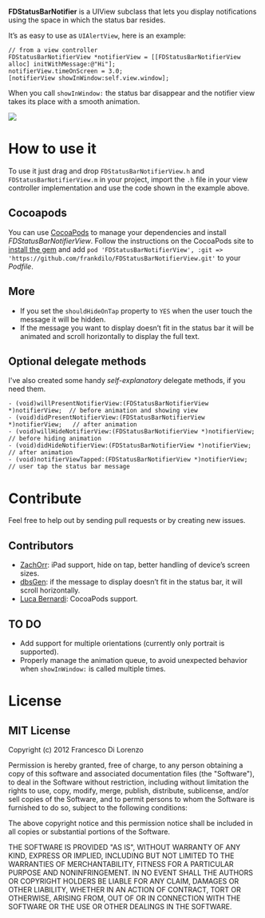 **FDStatusBarNotifier** is a UIView subclass that lets you display notifications using the space in which the status bar resides.

It’s as easy to use as `UIAlertView`, here is an example:

	// from a view controller
	FDStatusBarNotifierView *notifierView = [[FDStatusBarNotifierView alloc] initWithMessage:@"Hi"];
	notifierView.timeOnScreen = 3.0;
	[notifierView showInWindow:self.view.window];


When you call `showInWindow:` the status bar disappear and the notifier view takes its place with a smooth animation.

![](http://github.com/frankdilo/FDStatusBarNotifierView/raw/master/Screenshot.png)

# How to use it

To use it just drag and drop `FDStatusBarNotifierView.h` and `FDStatusBarNotifierView.m` in your project, import the `.h` file in your view controller implementation and use the code shown in the example above.

## Cocoapods

You can use [CocoaPods](http://cocoapods.org) to manage your dependencies and install *FDStatusBarNotifierView*.
Follow the instructions on the CocoaPods site to [install the gem](https://github.com/CocoaPods/CocoaPods#installation) and add `pod 'FDStatusBarNotifierView', :git => 'https://github.com/frankdilo/FDStatusBarNotifierView.git'` to your *Podfile*.

## More

- If you set the `shouldHideOnTap` property to `YES` when the user touch the message it will be hidden.
- If the message you want to display doesn’t fit in the status bar it will be animated and scroll horizontally to display the full text.


## Optional delegate methods

I've also created some handy *self-explanatory* delegate methods, if you need them.

	- (void)willPresentNotifierView:(FDStatusBarNotifierView *)notifierView;  // before animation and showing view
	- (void)didPresentNotifierView:(FDStatusBarNotifierView *)notifierView;   // after animation
	- (void)willHideNotifierView:(FDStatusBarNotifierView *)notifierView;     // before hiding animation
	- (void)didHideNotifierView:(FDStatusBarNotifierView *)notifierView;      // after animation
	- (void)notifierViewTapped:(FDStatusBarNotifierView *)notifierView;       // user tap the status bar message

# Contribute

Feel free to help out by sending pull requests or by creating new issues.

## Contributors
- [ZachOrr](https://github.com/ZachOrr): iPad support, hide on tap, better handling of device’s screen sizes.
- [dbsGen](https://github.com/dbsGen): if the message to display doesn’t fit in the status bar, it will scroll horizontally.
- [Luca Bernardi](https://github.com/lukabernardi): CocoaPods support.

## TO DO 

- Add support for multiple orientations (currently only portrait is supported).
- Properly manage the animation queue, to avoid unexpected behavior when `showInWindow:` is called multiple times.

# License

## MIT License

Copyright (c) 2012 Francesco Di Lorenzo

Permission is hereby granted, free of charge, to any person obtaining a copy of this software and associated documentation files (the "Software"), to deal in the Software without restriction, including without limitation the rights to use, copy, modify, merge, publish, distribute, sublicense, and/or sell copies of the Software, and to permit persons to whom the Software is furnished to do so, subject to the following conditions:

The above copyright notice and this permission notice shall be included in all copies or substantial portions of the Software.

THE SOFTWARE IS PROVIDED "AS IS", WITHOUT WARRANTY OF ANY KIND, EXPRESS OR IMPLIED, INCLUDING BUT NOT LIMITED TO THE WARRANTIES OF MERCHANTABILITY, FITNESS FOR A PARTICULAR PURPOSE AND NONINFRINGEMENT. IN NO EVENT SHALL THE AUTHORS OR COPYRIGHT HOLDERS BE LIABLE FOR ANY CLAIM, DAMAGES OR OTHER LIABILITY, WHETHER IN AN ACTION OF CONTRACT, TORT OR OTHERWISE, ARISING FROM, OUT OF OR IN CONNECTION WITH THE SOFTWARE OR THE USE OR OTHER DEALINGS IN THE SOFTWARE.